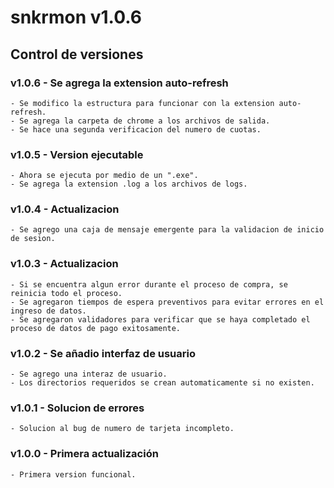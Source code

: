 # snkrmon v1.0.6
## Control de versiones
### v1.0.6 - Se agrega la extension auto-refresh
    - Se modifico la estructura para funcionar con la extension auto-refresh.
    - Se agrega la carpeta de chrome a los archivos de salida.
    - Se hace una segunda verificacion del numero de cuotas.
### v1.0.5 - Version ejecutable
    - Ahora se ejecuta por medio de un ".exe".
    - Se agrega la extension .log a los archivos de logs.
### v1.0.4 - Actualizacion
    - Se agrego una caja de mensaje emergente para la validacion de inicio de sesion.
### v1.0.3 - Actualizacion
    - Si se encuentra algun error durante el proceso de compra, se reinicia todo el proceso.
    - Se agregaron tiempos de espera preventivos para evitar errores en el ingreso de datos.
    - Se agregaron validadores para verificar que se haya completado el proceso de datos de pago exitosamente.
### v1.0.2 - Se añadio interfaz de usuario
    - Se agrego una interaz de usuario.
    - Los directorios requeridos se crean automaticamente si no existen.
### v1.0.1 - Solucion de errores
    - Solucion al bug de numero de tarjeta incompleto.
### v1.0.0 - Primera actualización
    - Primera version funcional.
